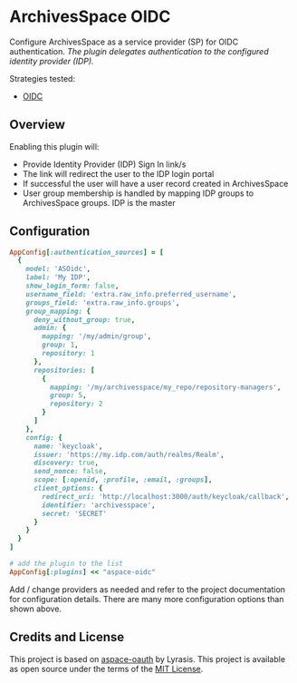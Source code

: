 # ArchivesSpace OIDC

Configure ArchivesSpace as a service provider (SP) for OIDC authentication.
*The plugin delegates authentication to the configured identity provider (IDP).*

Strategies tested:

- [OIDC](https://github.com/netsphere-labs/omniauth-openid-connect/)

## Overview

Enabling this plugin will:

- Provide Identity Provider (IDP) Sign In link/s
- The link will redirect the user to the IDP login portal
- If successful the user will have a user record created in ArchivesSpace
- User group membership is handled by mapping IDP groups to ArchivesSpace groups. IDP is the master

## Configuration

```ruby
AppConfig[:authentication_sources] = [
  {
    model: 'ASOidc',
    label: 'My IDP',
    show_login_form: false,
    username_field: 'extra.raw_info.preferred_username',
    groups_field: 'extra.raw_info.groups',
    group_mapping: {
      deny_without_group: true,
      admin: {
        mapping: '/my/admin/group',
        group: 1,
        repository: 1
      },
      repositories: [
        {
          mapping: '/my/archivesspace/my_repo/repository-managers',
          group: 5,
          repository: 2
        }
      ]
    },
    config: {
      name: 'keycloak',
      issuer: 'https://my.idp.com/auth/realms/Realm',
      discovery: true,
      send_nonce: false,
      scope: [:openid, :profile, :email, :groups],
      client_options: {
        redirect_uri: 'http://localhost:3000/auth/keycloak/callback',
        identifier: 'archivesspace',
        secret: 'SECRET'
      }
    }
  }
]

# add the plugin to the list
AppConfig[:plugins] << "aspace-oidc"
```

Add / change providers as needed and refer to the project documentation
for configuration details. There are many more configuration options than shown
above.

## Credits and License

This project is based on [aspace-oauth](https://github.com/lyrasis/aspace-oauth) by Lyrasis.
This project is available as open source under the terms of the [MIT License](http://opensource.org/licenses/MIT).
